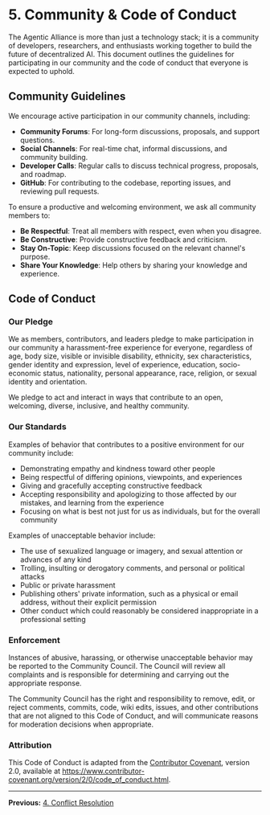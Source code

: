 # 5. Community & Code of Conduct

The Agentic Alliance is more than just a technology stack; it is a community of developers, researchers, and enthusiasts working together to build the future of decentralized AI. This document outlines the guidelines for participating in our community and the code of conduct that everyone is expected to uphold.

## Community Guidelines

We encourage active participation in our community channels, including:
*   **Community Forums**: For long-form discussions, proposals, and support questions.
*   **Social Channels**: For real-time chat, informal discussions, and community building.
*   **Developer Calls**: Regular calls to discuss technical progress, proposals, and roadmap.
*   **GitHub**: For contributing to the codebase, reporting issues, and reviewing pull requests.

To ensure a productive and welcoming environment, we ask all community members to:
*   **Be Respectful**: Treat all members with respect, even when you disagree.
*   **Be Constructive**: Provide constructive feedback and criticism.
*   **Stay On-Topic**: Keep discussions focused on the relevant channel's purpose.
*   **Share Your Knowledge**: Help others by sharing your knowledge and experience.

## Code of Conduct

### Our Pledge

We as members, contributors, and leaders pledge to make participation in our community a harassment-free experience for everyone, regardless of age, body size, visible or invisible disability, ethnicity, sex characteristics, gender identity and expression, level of experience, education, socio-economic status, nationality, personal appearance, race, religion, or sexual identity and orientation.

We pledge to act and interact in ways that contribute to an open, welcoming, diverse, inclusive, and healthy community.

### Our Standards

Examples of behavior that contributes to a positive environment for our community include:
*   Demonstrating empathy and kindness toward other people
*   Being respectful of differing opinions, viewpoints, and experiences
*   Giving and gracefully accepting constructive feedback
*   Accepting responsibility and apologizing to those affected by our mistakes, and learning from the experience
*   Focusing on what is best not just for us as individuals, but for the overall community

Examples of unacceptable behavior include:
*   The use of sexualized language or imagery, and sexual attention or advances of any kind
*   Trolling, insulting or derogatory comments, and personal or political attacks
*   Public or private harassment
*   Publishing others' private information, such as a physical or email address, without their explicit permission
*   Other conduct which could reasonably be considered inappropriate in a professional setting

### Enforcement

Instances of abusive, harassing, or otherwise unacceptable behavior may be reported to the Community Council. The Council will review all complaints and is responsible for determining and carrying out the appropriate response.

The Community Council has the right and responsibility to remove, edit, or reject comments, commits, code, wiki edits, issues, and other contributions that are not aligned to this Code of Conduct, and will communicate reasons for moderation decisions when appropriate.

### Attribution

This Code of Conduct is adapted from the [Contributor Covenant][homepage], version 2.0, available at https://www.contributor-covenant.org/version/2/0/code_of_conduct.html.

[homepage]: https://www.contributor-covenant.org

---
**Previous:** [4. Conflict Resolution](./04-conflict-resolution.md)